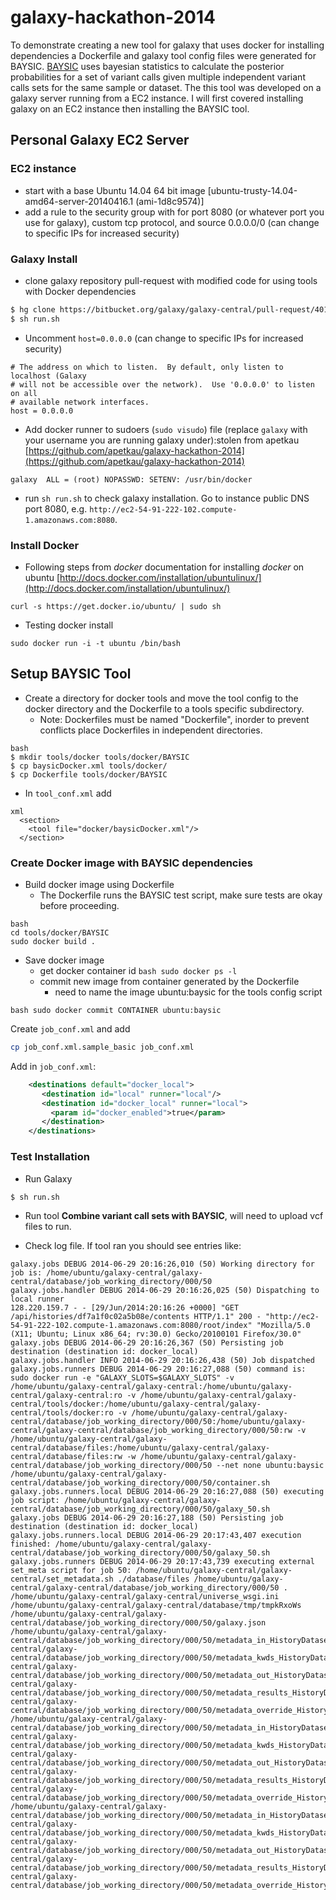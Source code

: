 galaxy-hackathon-2014
=====================

To demonstrate creating a new tool for galaxy that uses docker for installing dependencies a Dockerfile and galaxy tool config files were generated for BAYSIC.  [BAYSIC](http://www.biomedcentral.com/1471-2105/15/104) uses bayesian statistics to calculate the posterior probabilities for a set of variant calls given multiple independent variant calls sets for the same sample or dataset.  The this tool was developed on a galaxy server running from a EC2 instance. I will first covered installing galaxy on an EC2 instance then installing the BAYSIC tool.

## Personal Galaxy EC2 Server

### EC2 instance

* start with a base Ubuntu 14.04 64 bit image [ubuntu-trusty-14.04-amd64-server-20140416.1 (ami-1d8c9574)]   
* add a rule to the security group with for port 8080 (or whatever port you use for galaxy), custom tcp protocol, and source 0.0.0.0/0 (can change to specific IPs for increased security)

### Galaxy Install

* clone galaxy repository pull-request with modified code for using tools with Docker dependencies
```bash
$ hg clone https://bitbucket.org/galaxy/galaxy-central/pull-request/401/allow-tools-and-deployers-to-specify/diff
$ sh run.sh
```

* Uncomment `host=0.0.0.0` (can change to specific IPs for increased security)   

```
# The address on which to listen.  By default, only listen to localhost (Galaxy
# will not be accessible over the network).  Use '0.0.0.0' to listen on all
# available network interfaces.
host = 0.0.0.0
```

 
* Add docker runner to sudoers (`sudo visudo`) file (replace `galaxy` with your username you are running galaxy under):stolen from apetkau [https://github.com/apetkau/galaxy-hackathon-2014](https://github.com/apetkau/galaxy-hackathon-2014)

```
galaxy  ALL = (root) NOPASSWD: SETENV: /usr/bin/docker
```
* run `sh run.sh` to check galaxy installation.  Go to instance public DNS port 8080, e.g. `http://ec2-54-91-222-102.compute-1.amazonaws.com:8080`. 

### Install Docker
* Following steps from *docker* documentation for installing *docker* on ubuntu [http://docs.docker.com/installation/ubuntulinux/](http://docs.docker.com/installation/ubuntulinux/)

```curl -s https://get.docker.io/ubuntu/ | sudo sh```

* Testing docker install

```sudo docker run -i -t ubuntu /bin/bash```

## Setup BAYSIC Tool

* Create a directory for docker tools and move the tool config to the docker directory and the Dockerfile to a tools specific subdirectory. 
	* Note: Dockerfiles must be named "Dockerfile", inorder to prevent conflicts place Dockerfiles in independent directories.

```
bash
$ mkdir tools/docker tools/docker/BAYSIC
$ cp baysicDocker.xml tools/docker/
$ cp Dockerfile tools/docker/BAYSIC 
```

* In `tool_conf.xml` add 

```
xml
  <section>
    <tool file="docker/baysicDocker.xml"/>
  </section>
```
### Create Docker image with BAYSIC dependencies
* Build docker image using Dockerfile
	* The Dockerfile runs the BAYSIC test script, make sure tests are okay before proceeding. 

```
bash
cd tools/docker/BAYSIC
sudo docker build .
```

* Save docker image
	* get docker container id `bash sudo docker ps -l`
	* commit new image from container generated by the Dockerfile 
		* need to name the image ubuntu:baysic for the tools config script
		
```
bash sudo docker commit CONTAINER ubuntu:baysic
```

Create `job_conf.xml` and add

```bash
cp job_conf.xml.sample_basic job_conf.xml
```

Add in `job_conf.xml`:

```xml
    <destinations default="docker_local">
       <destination id="local" runner="local"/>
       <destination id="docker_local" runner="local">
         <param id="docker_enabled">true</param>
       </destination>
    </destinations>
```

### Test Installation 
* Run Galaxy

```bash
$ sh run.sh
```

* Run tool **Combine variant call sets with BAYSIC**, will need to upload vcf files to run.

* Check log file.  If tool ran you should see entries like:

```
galaxy.jobs DEBUG 2014-06-29 20:16:26,010 (50) Working directory for job is: /home/ubuntu/galaxy-central/galaxy-central/database/job_working_directory/000/50
galaxy.jobs.handler DEBUG 2014-06-29 20:16:26,025 (50) Dispatching to local runner
128.220.159.7 - - [29/Jun/2014:20:16:26 +0000] "GET /api/histories/df7a1f0c02a5b08e/contents HTTP/1.1" 200 - "http://ec2-54-91-222-102.compute-1.amazonaws.com:8080/root/index" "Mozilla/5.0 (X11; Ubuntu; Linux x86_64; rv:30.0) Gecko/20100101 Firefox/30.0"
galaxy.jobs DEBUG 2014-06-29 20:16:26,367 (50) Persisting job destination (destination id: docker_local)
galaxy.jobs.handler INFO 2014-06-29 20:16:26,438 (50) Job dispatched
galaxy.jobs.runners DEBUG 2014-06-29 20:16:27,088 (50) command is: sudo docker run -e "GALAXY_SLOTS=$GALAXY_SLOTS" -v /home/ubuntu/galaxy-central/galaxy-central:/home/ubuntu/galaxy-central/galaxy-central:ro -v /home/ubuntu/galaxy-central/galaxy-central/tools/docker:/home/ubuntu/galaxy-central/galaxy-central/tools/docker:ro -v /home/ubuntu/galaxy-central/galaxy-central/database/job_working_directory/000/50:/home/ubuntu/galaxy-central/galaxy-central/database/job_working_directory/000/50:rw -v /home/ubuntu/galaxy-central/galaxy-central/database/files:/home/ubuntu/galaxy-central/galaxy-central/database/files:rw -w /home/ubuntu/galaxy-central/galaxy-central/database/job_working_directory/000/50 --net none ubuntu:baysic /home/ubuntu/galaxy-central/galaxy-central/database/job_working_directory/000/50/container.sh
galaxy.jobs.runners.local DEBUG 2014-06-29 20:16:27,088 (50) executing job script: /home/ubuntu/galaxy-central/galaxy-central/database/job_working_directory/000/50/galaxy_50.sh
galaxy.jobs DEBUG 2014-06-29 20:16:27,188 (50) Persisting job destination (destination id: docker_local)
galaxy.jobs.runners.local DEBUG 2014-06-29 20:17:43,407 execution finished: /home/ubuntu/galaxy-central/galaxy-central/database/job_working_directory/000/50/galaxy_50.sh
galaxy.jobs.runners DEBUG 2014-06-29 20:17:43,739 executing external set_meta script for job 50: /home/ubuntu/galaxy-central/galaxy-central/set_metadata.sh ./database/files /home/ubuntu/galaxy-central/galaxy-central/database/job_working_directory/000/50 . /home/ubuntu/galaxy-central/galaxy-central/universe_wsgi.ini /home/ubuntu/galaxy-central/galaxy-central/database/tmp/tmpkRxoWs /home/ubuntu/galaxy-central/galaxy-central/database/job_working_directory/000/50/galaxy.json /home/ubuntu/galaxy-central/galaxy-central/database/job_working_directory/000/50/metadata_in_HistoryDatasetAssociation_52_slhdrI,/home/ubuntu/galaxy-central/galaxy-central/database/job_working_directory/000/50/metadata_kwds_HistoryDatasetAssociation_52_2KgeAN,/home/ubuntu/galaxy-central/galaxy-central/database/job_working_directory/000/50/metadata_out_HistoryDatasetAssociation_52_QU7JY5,/home/ubuntu/galaxy-central/galaxy-central/database/job_working_directory/000/50/metadata_results_HistoryDatasetAssociation_52_IGnf7T,,/home/ubuntu/galaxy-central/galaxy-central/database/job_working_directory/000/50/metadata_override_HistoryDatasetAssociation_52_ZMzQN0 /home/ubuntu/galaxy-central/galaxy-central/database/job_working_directory/000/50/metadata_in_HistoryDatasetAssociation_53_YMeewb,/home/ubuntu/galaxy-central/galaxy-central/database/job_working_directory/000/50/metadata_kwds_HistoryDatasetAssociation_53_Y7NwNb,/home/ubuntu/galaxy-central/galaxy-central/database/job_working_directory/000/50/metadata_out_HistoryDatasetAssociation_53_NkL9_q,/home/ubuntu/galaxy-central/galaxy-central/database/job_working_directory/000/50/metadata_results_HistoryDatasetAssociation_53_8ofrTE,,/home/ubuntu/galaxy-central/galaxy-central/database/job_working_directory/000/50/metadata_override_HistoryDatasetAssociation_53_T19q89 /home/ubuntu/galaxy-central/galaxy-central/database/job_working_directory/000/50/metadata_in_HistoryDatasetAssociation_54_nqhKWl,/home/ubuntu/galaxy-central/galaxy-central/database/job_working_directory/000/50/metadata_kwds_HistoryDatasetAssociation_54_rgd0Ee,/home/ubuntu/galaxy-central/galaxy-central/database/job_working_directory/000/50/metadata_out_HistoryDatasetAssociation_54_Pthxrz,/home/ubuntu/galaxy-central/galaxy-central/database/job_working_directory/000/50/metadata_results_HistoryDatasetAssociation_54_yJKBgy,,/home/ubuntu/galaxy-central/galaxy-central/database/job_working_directory/000/50/metadata_override_HistoryDatasetAssociation_54_MHRLrg
```


